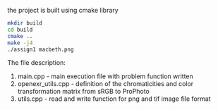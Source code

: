 the project is built using cmake library

```bash
mkdir build
cd build
cmake ..
make -j4
./assign1 macbeth.png
```

The file description:
1. main.cpp - main execution file with problem function written
2. openexr_utils.cpp - definition of the chromaticities and color transformation matrix from sRGB to ProPhoto
3. utils.cpp - read and write function for png and tif image file format